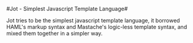 #Jot - Simplest Javascript Template Language#

Jot tries to be the simplest javascript template language, it borrowed HAML's markup syntax and Mastache's logic-less template syntax, and mixed them together in a simpler way.